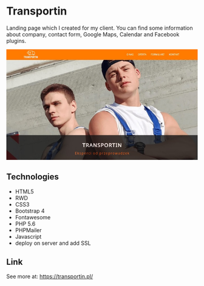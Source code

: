 # Transportin
Landing page which I created for my client. You can find some information about company, contact form, Google Maps, Calendar and Facebook plugins.

![Algorithm schema](./images/img_github/transportin_screen_main.jpg)

## Technologies
* HTML5
* RWD
* CSS3
* Bootstrap 4
* Fontawesome
* PHP 5.6
* PHPMailer
* Javascript
* deploy on server and add SSL

## Link
See more at: https://transportin.pl/

